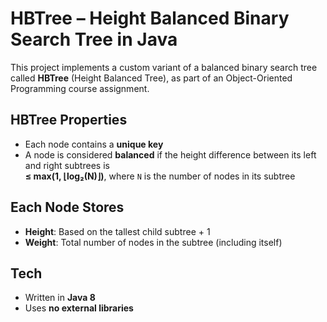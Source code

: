 # HBTree – Height Balanced Binary Search Tree in Java

This project implements a custom variant of a balanced binary search tree called **HBTree** (Height Balanced Tree), as part of an Object-Oriented Programming course assignment.

## HBTree Properties

- Each node contains a **unique key**
- A node is considered **balanced** if the height difference between its left and right subtrees is  
  **≤ max(1, ⌊log₂(N)⌋)**, where `N` is the number of nodes in its subtree

## Each Node Stores

- **Height**: Based on the tallest child subtree + 1
- **Weight**: Total number of nodes in the subtree (including itself)

## Tech

- Written in **Java 8**
- Uses **no external libraries**